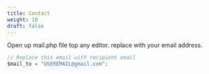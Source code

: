 ```yaml
---
title: Contact
weight: 10
draft: false
---
```

 Open up mail.php file top any editor. replace with your email address.

```js
// Replace this email with recipient email
$mail_to = "USEREMAIL@gmail.com";
```